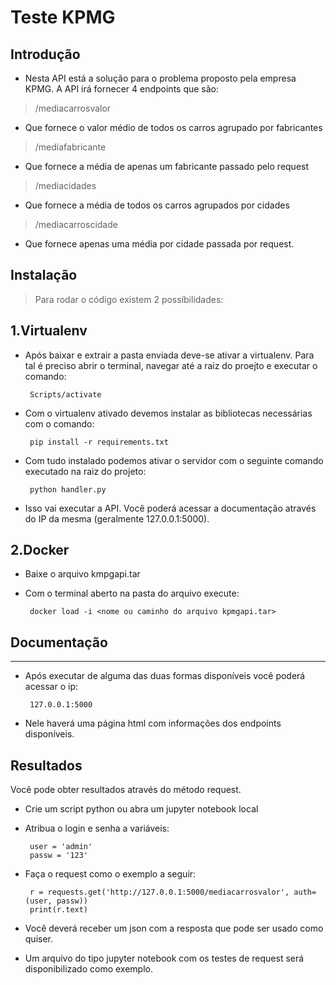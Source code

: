 # Teste KPMG

## Introdução

- Nesta API está a solução para o problema proposto pela empresa KPMG. 
A API irá fornecer 4 endpoints que são:

>/mediacarrosvalor

- Que fornece o valor médio de todos os carros agrupado por fabricantes

>/mediafabricante

- Que fornece a média de apenas um fabricante passado pelo request

>/mediacidades

- Que fornece a média de todos os carros agrupados por cidades

>/mediacarroscidade

- Que fornece apenas uma média por cidade passada por request.


## Instalação

> Para rodar o código existem 2 possíbilidades:


1.Virtualenv
-----------------------------------------

- Após baixar e extrair a pasta enviada deve-se ativar a virtualenv. Para tal é preciso abrir o terminal, navegar até a raiz do proejto e executar o comando:

       Scripts/activate
              
- Com o virtualenv ativado devemos instalar as bibliotecas necessárias com o comando:

       pip install -r requirements.txt 
       
- Com tudo instalado podemos ativar o servidor com o seguinte comando executado na raiz do projeto:

       python handler.py
       
- Isso vai executar a API. Você poderá acessar a documentação através do IP da mesma (geralmente 127.0.0.1:5000).


2.Docker
----------------------------------------------

- Baixe o arquivo kmpgapi.tar

- Com o terminal aberto na pasta do arquivo execute:

       docker load -i <nome ou caminho do arquivo kpmgapi.tar>

## Documentação
-----------------------------------------------------
- Após executar de alguma das duas formas disponíveis você poderá acessar o ip:

       127.0.0.1:5000
       
- Nele haverá uma página html com informações dos endpoints disponíveis.

## Resultados

Você pode obter resultados através do método request.

- Crie um script python ou abra um jupyter notebook local
- Atribua o login e senha a variáveis:

       user = 'admin'
       passw = '123'
       
- Faça o request como o exemplo a seguir:

       r = requests.get('http://127.0.0.1:5000/mediacarrosvalor', auth=(user, passw))
       print(r.text)
       
- Você deverá receber um json com a resposta que pode ser usado como quiser.
       
- Um arquivo do tipo jupyter notebook com os testes de request será disponibilizado como exemplo.
       
